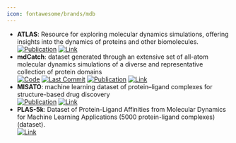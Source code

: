 ```yaml
---
icon: fontawesome/brands/mdb
---
```


- **ATLAS**: Resource for exploring molecular dynamics simulations, offering insights into the dynamics of proteins and other biomolecules.  
	[![Publication](https://img.shields.io/badge/Publication-Citations:16-blue?style=for-the-badge&logo=bookstack)](https://doi.org/10.1093/nar/gkad1084) [![Link](https://img.shields.io/badge/Link-online-brightgreen?style=for-the-badge&logo=cachet&logoColor=65FF8F)](https://www.dsimb.inserm.fr/ATLAS) 
- **mdCatch**: dataset generated through an extensive set of all-atom molecular dynamics simulations of a diverse and representative collection of protein domains  
		[![Code](https://img.shields.io/github/stars/compsciencelab/mdCATH?style=for-the-badge&logo=github)](https://github.com/compsciencelab/mdCATH) [![Last Commit](https://img.shields.io/github/last-commit/compsciencelab/mdCATH?style=for-the-badge&logo=github)](https://github.com/compsciencelab/mdCATH) [![Publication](https://img.shields.io/badge/Publication-Citations:1-blue?style=for-the-badge&logo=bookstack)](https://doi.org/10.5194/essd-2022-52) [![Link](https://img.shields.io/badge/Link-online-brightgreen?style=for-the-badge&logo=cachet&logoColor=65FF8F)](https://huggingface.co/datasets/compsciencelab/mdCATH) 
- **MISATO**: machine learning dataset of protein–ligand complexes for structure-based drug discovery  
	[![Publication](https://img.shields.io/badge/Publication-Citations:5-blue?style=for-the-badge&logo=bookstack)](https://doi.org/10.1038/s43588-024-00627-2) [![Link](https://img.shields.io/badge/Link-online-brightgreen?style=for-the-badge&logo=cachet&logoColor=65FF8F)](https://zenodo.org/records/7711953) 
- **PLAS-5k**: Dataset of Protein-Ligand Affinities from Molecular Dynamics for Machine Learning Applications (5000 protein-ligand complexes) (dataset).  
	[![Link](https://img.shields.io/badge/Link-offline-red?style=for-the-badge&logo=xamarin&logoColor=red)](https://hai.iiit.ac.in/datasets.html) 
